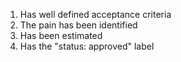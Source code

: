 1. Has well defined acceptance criteria
2. The pain has been identified
3. Has been estimated
4. Has the "status: approved" label
